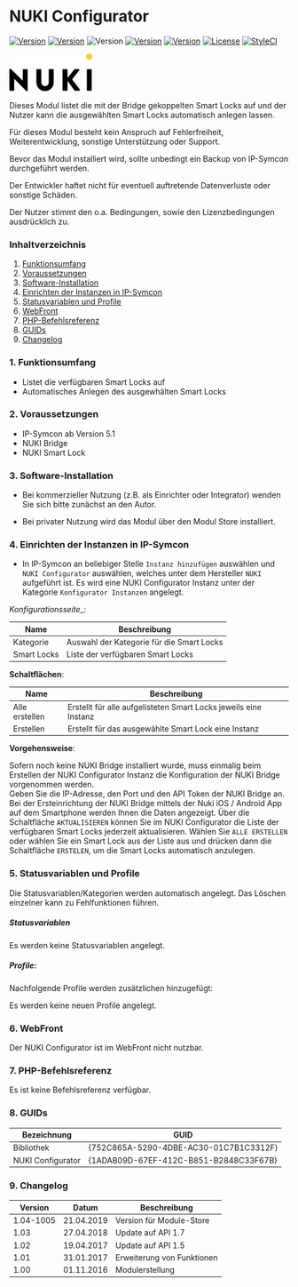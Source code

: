 # NUKI Configurator

[![Version](https://img.shields.io/badge/Symcon_Version-5.1>-red.svg)](https://www.symcon.de/service/dokumentation/entwicklerbereich/sdk-tools/sdk-php/)
[![Version](https://img.shields.io/badge/Modul_Version-1.04-blue.svg)]()
![Version](https://img.shields.io/badge/Modul_Build-1005-blue.svg)
[![Version](https://img.shields.io/badge/Code-PHP-blue.svg)]()
[![Version](https://img.shields.io/badge/API_Version-1.07-yellow.svg)](https://nuki.io/wp-content/uploads/2018/04/20180330-Bridge-API-v1.7.pdf)
[![License](https://img.shields.io/badge/License-CC%20BY--NC--SA%204.0-green.svg)](https://creativecommons.org/licenses/by-nc-sa/4.0/)
[![StyleCI](https://github.styleci.io/repos/71931303/shield?branch=master&style=flat)](https://github.styleci.io/repos/71931303)

![Image](../imgs/nuki-logo-black.png)

Dieses Modul listet die mit der Bridge gekoppelten Smart Locks auf und der Nutzer kann die ausgewählten Smart Locks automatisch anlegen lassen.

Für dieses Modul besteht kein Anspruch auf Fehlerfreiheit, Weiterentwicklung, sonstige Unterstützung oder Support.

Bevor das Modul installiert wird, sollte unbedingt ein Backup von IP-Symcon durchgeführt werden.

Der Entwickler haftet nicht für eventuell auftretende Datenverluste oder sonstige Schäden.

Der Nutzer stimmt den o.a. Bedingungen, sowie den Lizenzbedingungen ausdrücklich zu.

### Inhaltverzeichnis

1. [Funktionsumfang](#1-funktionsumfang)
2. [Voraussetzungen](#2-voraussetzungen)
3. [Software-Installation](#3-software-installation)
4. [Einrichten der Instanzen in IP-Symcon](#4-einrichten-der-instanzen-in-ip-symcon)
5. [Statusvariablen und Profile](#5-statusvariablen-und-profile)
6. [WebFront](#6-webfront)
7. [PHP-Befehlsreferenz](#7-php-befehlsreferenz)
8. [GUIDs](#8-guids)
9. [Changelog](#9-changelog)

### 1. Funktionsumfang

* Listet die verfügbaren Smart Locks auf
* Automatisches Anlegen des ausgewhälten Smart Locks

### 2. Voraussetzungen

- IP-Symcon ab Version 5.1
- NUKI Bridge
- NUKI Smart Lock

### 3. Software-Installation

- Bei kommerzieller Nutzung (z.B. als Einrichter oder Integrator) wenden Sie sich bitte zunächst an den Autor.
  
- Bei privater Nutzung wird das Modul über den Modul Store installiert.

### 4. Einrichten der Instanzen in IP-Symcon

- In IP-Symcon an beliebiger Stelle `Instanz hinzufügen` auswählen und `NUKI Configurator` auswählen, welches unter dem Hersteller `NUKI` aufgeführt ist. Es wird eine NUKI Configurator Instanz unter der Kategorie `Konfigurator Instanzen` angelegt.  

_Konfigurationsseite__:

Name        | Beschreibung
----------- | ---------------------------------
Kategorie   | Auswahl der Kategorie für die Smart Locks
Smart Locks | Liste der verfügbaren Smart Locks

__Schaltflächen__:

Name            | Beschreibung
--------------- | ---------------------------------
Alle erstellen  | Erstellt für alle aufgelisteten Smart Locks jeweils eine Instanz
Erstellen       | Erstellt für das ausgewählte Smart Lock eine Instanz        

__Vorgehensweise__:

Sofern noch keine NUKI Bridge installiert wurde, muss einmalig beim Erstellen der NUKI Configurator Instanz die Konfiguration der NUKI Bridge vorgenommen werden.  
Geben Sie die IP-Adresse, den Port und den API Token der NUKI Bridge an. 
Bei der Ersteinrichtung der NUKI Bridge mittels der Nuki iOS / Android App auf dem Smartphone werden Ihnen die Daten angezeigt. 
Über die Schaltfläche `AKTUALISIEREN` können Sie im NUKI Configurator die Liste der verfügbaren Smart Locks jederzeit aktualisieren.
Wählen Sie `ALLE ERSTELLEN` oder wählen Sie ein Smart Lock aus der Liste aus und drücken dann die Schaltfläche `ERSTELEN`, um die Smart Locks automatisch anzulegen.

### 5. Statusvariablen und Profile

Die Statusvariablen/Kategorien werden automatisch angelegt. Das Löschen einzelner kann zu Fehlfunktionen führen.

##### Statusvariablen

Es werden keine Statusvariablen angelegt.

##### Profile:

Nachfolgende Profile werden zusätzlichen hinzugefügt:

Es werden keine neuen Profile angelegt.

### 6. WebFront

Der NUKI Configurator ist im WebFront nicht nutzbar.  

### 7. PHP-Befehlsreferenz

Es ist keine Befehlsreferenz verfügbar.

### 8. GUIDs

Bezeichnung                                 | GUID
--------------------------------------------| --------------------------------------
Bibliothek                                  | {752C865A-5290-4DBE-AC30-01C7B1C3312F}      
NUKI Configurator                           | {1ADAB09D-67EF-412C-B851-B2848C33F67B}      

### 9. Changelog

Version     | Datum      | Beschreibung
----------- | -----------| -------------------
1.04-1005   | 21.04.2019 | Version für Module-Store
1.03        | 27.04.2018 | Update auf API 1.7
1.02        | 19.04.2017 | Update auf API 1.5
1.01        | 31.01.2017 | Erweiterung von Funktionen
1.00        | 01.11.2016 | Modulerstellung

